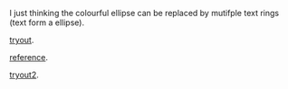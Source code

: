 I just thinking the colourful ellipse can be replaced by mutifple text rings (text form a ellipse). 

[tryout](https://faye12.github.io/CodeWord/majorProject/tryout1/majorProject_tryout1).

[reference](https://faye12.github.io/CodeWord/majorProject/tryout1/majorProject_reference1).

[tryout2](https://faye12.github.io/CodeWord/majorProject/tryout2/majorProject_tryout2).
